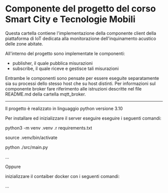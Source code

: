 # Componente del progetto del corso Smart City e Tecnologie Mobili

Questa cartella contiene l'implementazione della componente client della piattaforma di IoT dedicata alla monitorazione dell'inquinamento acustico delle zone abitate.

All'interno del progetto sono implementate le componenti:
- publisher, il quale pubblica misurazioni
- subscribe, il quale riceve e gestisce tali misurazioni

Entrambe le componenti sono pensate per essere eseguite separatamente sia su processi dello stesso host che su host distinti.
Per informazioni sul componente broker fare riferimento alle istruzioni descritte nel file README.md della cartella mqtt_broker.

---

Il progetto è realizzato in linguaggio python versione 3.10 

Per installare ed inizializzare il server eseguire eseguire i seguenti comandi:
 
python3 -m venv .venv .r requirements.txt

source .venv/bin/activate

python ./src/main.py

...

Oppure

inizializzare il contaiber docker con i seguenti comandi:

...

